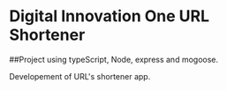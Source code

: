 # Digital Innovation One URL Shortener

##Project using typeScript, Node, express and mogoose.

Developement of URL's shortener app.
